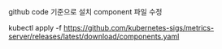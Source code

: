 github code 기준으로 설치
component 파일 수정 

kubectl apply -f https://github.com/kubernetes-sigs/metrics-server/releases/latest/download/components.yaml

